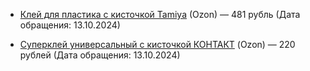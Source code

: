 * [Клей для пластика с кисточкой Tamiya](https://ozon.ru/t/zwW2Y8a) (Ozon) — 481 рубль (Дата обращения: 13.10.2024) 
- [Суперклей универсальный с кисточкой КОНТАКТ](https://ozon.ru/t/6vg6beL) (Ozon) — 220 рублей (Дата обращения: 13.10.2024)